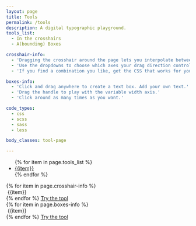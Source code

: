 ```yaml
--- 
layout: page
title: Tools
permalink: /tools
description: A digital typographic playground.
tools_list: 
  - In the crosshairs
  - A(bounding) Boxes

crosshair-info:
  - 'Dragging the crosshair around the page lets you interpolate between two axes in the font file at once.'
  - 'Use the dropdowns to choose which axes your drag direction controls.'
  - 'If you find a combination you like, get the CSS that works for you to use in your own code.'

boxes-info:
  - 'Click and drag anywhere to create a text box. Add your own text.'
  - 'Drag the handle to play with the variable width axis.'
  - 'Click around as many times as you want.'

code_types: 
  - css
  - scss
  - sass 
  - less

body_classes: tool-page

---
```

<div class="tools-list-container">
	<ul class="tools-list">
		{% for item in page.tools_list %}
		<li class="tool-item"><a href="/tool-{{forloop.index}}" class="tool-link">{{item}}</a></li>
		{% endfor %}
	</ul>
</div>
<div class="tool-info-container crosshair-images">
	<div class="tool-wrapper">
		{% for item in page.crosshair-info %}
		<div class="content-block content-block-{{forloop.index}}">
			<div class="img-block block-{{forloop.index}}">
				<img class="tool-img-{{forloop.index}} tool-img" src="assets/images/tool-images/tool-img-{{forloop.index}}.png" alt="">
				<span class="img-caption">{{item}}</span>
			</div>
		</div>
		{% endfor %}
		<a href="/tool-1" class="tool-button">Try the tool</a>
	</div>
</div>

<div class="tool-info-container boxes-images">
	{% for item in page.boxes-info %}
	<div class="content-block content-block-{{forloop.index}}">
		<div class="img-block block-{{forloop.index}}">
			<img class="tool-img-{{forloop.index}} tool-img" src="assets/images/tool-images/tool-img-{{forloop.index|plus:3}}.png" alt="">
			<span class="img-caption">{{item}}</span>
		</div>
	</div>
	{% endfor %}
	<a href="/tool-2" class="tool-button">Try the tool</a>
</div>

